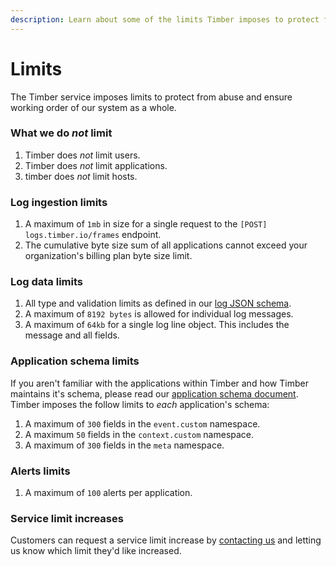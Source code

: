 ```yaml
---
description: Learn about some of the limits Timber imposes to protect from abuse.
---
```

# Limits

The Timber service imposes limits to protect from abuse and ensure working order of our system as a whole.

### What we do _not_ limit

1. Timber does _not_ limit users.
2. Timber does _not_ limit applications.
3. timber does _not_ limit hosts.


### Log ingestion limits

1. A maximum of `1mb` in size for a single request to the `[POST] logs.timber.io/frames` endpoint.
2. The cumulative byte size sum of all applications cannot exceed your organization's billing plan byte size limit.


### Log data limits

1. All type and validation limits as defined in our [log JSON schema](https://github.com/timberio/log-event-json-schema/blob/master/schema.json).
2. A maximum of `8192 bytes` is allowed for individual log messages.
3. A maximum of `64kb` for a single log line object. This includes the message and all fields.


### Application schema limits

If you aren't familiar with the applications within Timber and how Timber maintains it's schema, please read our [application schema document](/concepts/application-schema). Timber imposes the follow limits to _each_ application's schema:

1. A maximum of `300` fields in the `event.custom` namespace.
2. A maximum `50` fields in the `context.custom` namespace.
3. A maximum of `300` fields in the `meta` namespace.

### Alerts limits

1. A maximum of `100` alerts per application.

### Service limit increases

Customers can request a service limit increase by [contacting us](mailto:support@timber.io) and letting us know which limit they'd like increased.
